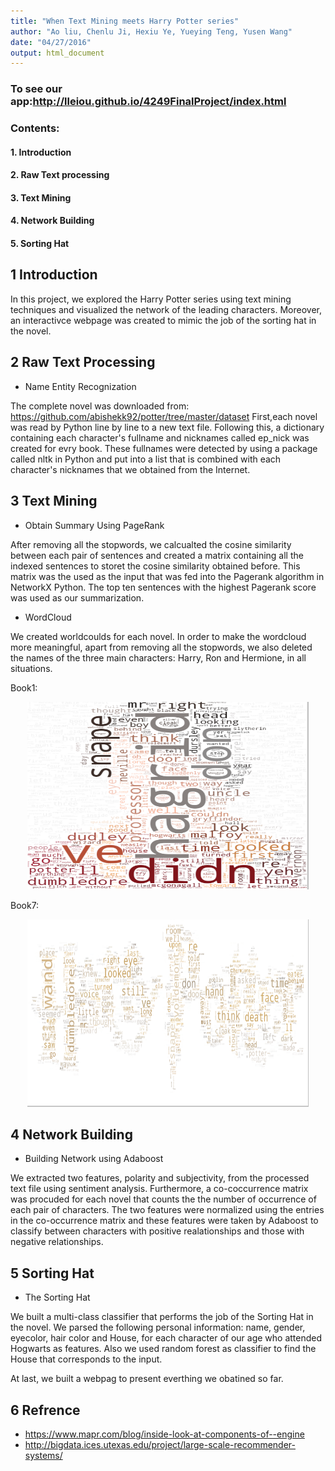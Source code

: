 ```yaml
---
title: "When Text Mining meets Harry Potter series"
author: "Ao liu, Chenlu Ji, Hexiu Ye, Yueying Teng, Yusen Wang"  
date: "04/27/2016"
output: html_document
---
```


### To see our app:http://lleiou.github.io/4249FinalProject/index.html

### Contents:
#### 1. Introduction
#### 2. Raw Text processing
#### 3. Text Mining
#### 4. Network Building
#### 5. Sorting Hat
  
## 1 Introduction
In this project, we explored the Harry Potter series using text mining techniques and visualized the network of the leading characters. Moreover, an interactivce webpage was created to mimic the job of the sorting hat in the novel.

## 2 Raw Text Processing
+  Name Entity Recognization

The complete novel was downloaded from: https://github.com/abishekk92/potter/tree/master/dataset
First,each novel was read by Python line by line to a new text file. Following this, a dictionary containing each character's fullname and nicknames called ep_nick was created for evry book. These fullnames were detected by using a package called nltk in Python and put into a list that is combined with each character's nicknames that we obtained from the Internet.

## 3 Text Mining
+  Obtain Summary Using PageRank

After removing all the stopwords, we calcualted the cosine similarity between each pair of sentences and created a matrix containing all the indexed sentences to storet the cosine similarity obtained before. This matrix was the used as the input that was fed into the Pagerank algorithm in NetworkX Python. The top ten sentences with the highest Pagerank score was used as our summarization.

+ WordCloud

We created worldcoulds for each novel. In order to make the wordcloud more meaningful, apart from removing all the stopwords, we also deleted the names of the three main characters: Harry, Ron and Hermione, in all situations.

Book1:
<p><center><img src="output/word cloud/book1.png" width=450 height=300 ></center></p>

Book7:
<p><center><img src="output/word cloud/book7.png" width=450 height=300 ></center></p>

## 4 Network Building
+  Building Network using Adaboost 

We extracted two features, polarity and subjectivity, from the processed text file using sentiment analysis. Furthermore, a co-coccurrence matrix was procuded for each novel that counts the the number of occurrence of each pair of characters. The two features were normalized using the entries in the co-occurrence matrix and these features were taken by Adaboost to classify between characters with positive realationships and those with negative relationships. 

## 5 Sorting Hat 
+  The Sorting Hat

We built a multi-class classifier that performs the job of the Sorting Hat in the novel. We parsed the following personal information: name, gender, eyecolor, hair color and House, for each character of our age who attended Hogwarts as features. Also we used random forest as classifier to find the House that corresponds to the input. 

At last, we built a webpag to present everthing we obatined so far.


## 6 Refrence 
+  https://www.mapr.com/blog/inside-look-at-components-of--engine
+  http://bigdata.ices.utexas.edu/project/large-scale-recommender-systems/
  
  

